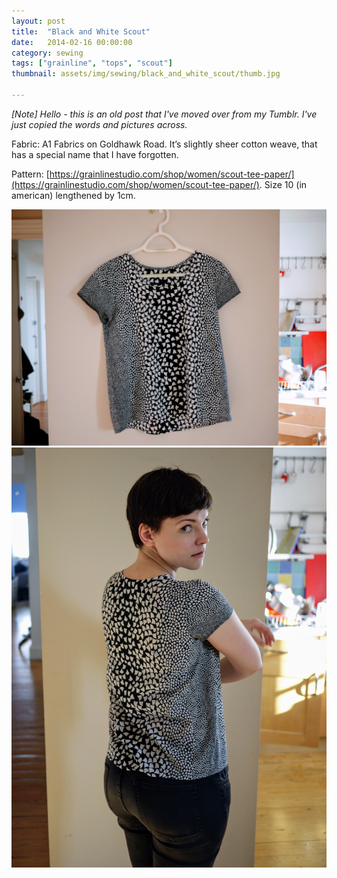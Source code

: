 ```yaml
---
layout: post
title:  "Black and White Scout"
date:   2014-02-16 00:00:00
category: sewing
tags: ["grainline", "tops", "scout"]
thumbnail: assets/img/sewing/black_and_white_scout/thumb.jpg

---
```

_[Note] Hello - this is an old post that I've moved over from my Tumblr. I've just copied the words and pictures across._

Fabric: A1 Fabrics on Goldhawk Road. It’s slightly sheer cotton weave, that has a special name that I have forgotten.

Pattern: [https://grainlinestudio.com/shop/women/scout-tee-paper/](https://grainlinestudio.com/shop/women/scout-tee-paper/). Size 10 (in american) lengthened by 1cm.

![Pink Swingy Scout](/assets/img/sewing/black_and_white_scout/bw-scout.1.jpg)
![Pink Swingy Scout](/assets/img/sewing/black_and_white_scout/bw-scout.2.jpg)
